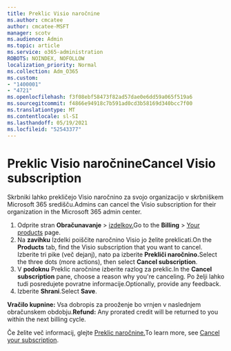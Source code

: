 ```yaml
---
title: Preklic Visio naročnine
ms.author: cmcatee
author: cmcatee-MSFT
manager: scotv
ms.audience: Admin
ms.topic: article
ms.service: o365-administration
ROBOTS: NOINDEX, NOFOLLOW
localization_priority: Normal
ms.collection: Adm_O365
ms.custom:
- "1400001"
- "4721"
ms.openlocfilehash: f3f08ebf58473f82ad57dae0e6dd59a065f519a6
ms.sourcegitcommit: f4866e94918c7b591ad0cd3b58169d340bcc7f00
ms.translationtype: MT
ms.contentlocale: sl-SI
ms.lasthandoff: 05/19/2021
ms.locfileid: "52543377"
---
```

# <a name="cancel-visio-subscription"></a><span data-ttu-id="a7da4-102">Preklic Visio naročnine</span><span class="sxs-lookup"><span data-stu-id="a7da4-102">Cancel Visio subscription</span></span>

<span data-ttu-id="a7da4-103">Skrbniki lahko prekličejo Visio naročnino za svojo organizacijo v skrbniškem Microsoft 365 središču.</span><span class="sxs-lookup"><span data-stu-id="a7da4-103">Admins can cancel the Visio subscription for their organization in the Microsoft 365 admin center.</span></span>

1. <span data-ttu-id="a7da4-104">Odprite stran **Obračunavanje** \> [izdelkov.](https://go.microsoft.com/fwlink/p/?linkid=842054)</span><span class="sxs-lookup"><span data-stu-id="a7da4-104">Go to the **Billing** \> [Your products](https://go.microsoft.com/fwlink/p/?linkid=842054) page.</span></span>
2. <span data-ttu-id="a7da4-105">Na **zavihku** Izdelki poiščite naročnino Visio jo želite preklicati.</span><span class="sxs-lookup"><span data-stu-id="a7da4-105">On the **Products** tab, find the Visio subscription that you want to cancel.</span></span> <span data-ttu-id="a7da4-106">Izberite tri pike (več dejanj), nato pa izberite **Prekliči naročnino.**</span><span class="sxs-lookup"><span data-stu-id="a7da4-106">Select the three dots (more actions), then select **Cancel subscription**.</span></span>
3. <span data-ttu-id="a7da4-107">V **podoknu** Preklic naročnine izberite razlog za preklic.</span><span class="sxs-lookup"><span data-stu-id="a7da4-107">In the **Cancel subscription** pane, choose a reason why you're canceling.</span></span> <span data-ttu-id="a7da4-108">Po želji lahko tudi posredujete povratne informacije.</span><span class="sxs-lookup"><span data-stu-id="a7da4-108">Optionally, provide any feedback.</span></span>
4. <span data-ttu-id="a7da4-109">Izberite **Shrani**.</span><span class="sxs-lookup"><span data-stu-id="a7da4-109">Select **Save**.</span></span>

<span data-ttu-id="a7da4-110">**Vračilo kupnine:** Vsa dobropis za prooženje bo vrnjen v naslednjem obračunskem obdobju.</span><span class="sxs-lookup"><span data-stu-id="a7da4-110">**Refund:** Any prorated credit will be returned to you within the next billing cycle.</span></span>

<span data-ttu-id="a7da4-111">Če želite več informacij, glejte [Preklic naročnine.](/microsoft-365/commerce/subscriptions/cancel-your-subscription)</span><span class="sxs-lookup"><span data-stu-id="a7da4-111">To learn more, see [Cancel your subscription](/microsoft-365/commerce/subscriptions/cancel-your-subscription).</span></span>
